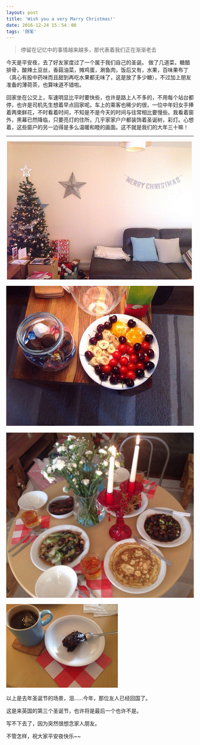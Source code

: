 ```yaml
---
layout: post
title: 'Wish you a very Marry Christmas!'
date: 2016-12-24 15：54：00
tags: '随笔'
---
```


> 停留在记忆中的事情越来越多，那代表着我们正在渐渐老去



今天是平安夜，去了好友家度过了一个属于我们自己的圣诞。
做了几道菜，糖醋排骨，酸辣土豆丝，香菇油菜，摊鸡蛋，涮鱼肉，饭后又有，水果，百味果布丁（真心有股中药味而且甜到再吃水果都无味了，这是放了多少糖），不过加上朋友准备的薄荷茶，也算味道不错啦。

回家坐在公交上，车速明显比平时要快些，也许是路上人不多的，不用每个站台都停，也许是司机先生想着早点回家呢。车上的乘客也稀少的很，一位中年妇女手捧着两束鲜花，不时看着时间，不知是不是今天的时间与往常相比要慢些。我看着窗外，黑幕已然降临，只要亮灯的住所，几乎家家户户都装饰着圣诞树，彩灯。心想着，这些窗户的另一边得是多么温暖和睦的画面。这不就是我们的大年三十嘛！

---

![圣诞氛围](/images/merry1.png)

![水果](/images/merry2.jpg)

![圣诞大餐](/images/merry3.png)

![圣诞布丁](/images/merry4.png)


以上是去年圣诞节的场景，泪......今年，那位友人已经回国了。

这是来英国的第三个圣诞节，也许将是最后一个也许不是。

写不下去了，因为突然很想念家人朋友。


不管怎样，祝大家平安夜快乐~~